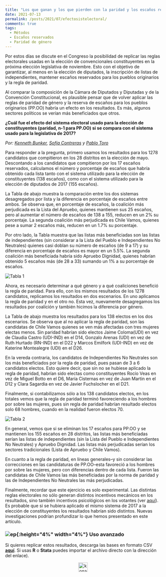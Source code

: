 ```yaml
---
title: "Los que ganan y los que pierden con la paridad y los escaños reservados"
date: 2021-07-13
permalink: /posts/2021/07/efectosistelectoral/
comments: true
tags:
  - Métodos
  - Escaños reservados
  - Paridad de género 
---
```



Por estos días se discute en el Congreso la posibilidad de replicar las reglas electorales usadas en la elección de convencionales constituyentes en la próxima elección legislativa de noviembre. Esto con el objetivo de garantizar, al menos en la elección de diputados, la inscripción de listas de independientes, mantener escaños reservados para los pueblos originarios y la regla de paridad. 

Al comparar la composición de la Cámara de Diputados y Diputadas y de la Convención Constitucional, es plausible pensar que de volver aplicar las reglas de paridad de género y la reserva de escaños para los pueblos originarios (PP.OO) habría un efecto en los resultados. Es más, algunos sectores políticos se verían más beneficiados que otros. 

**¿Cuál fue el efecto del sistema electoral usado para la elección de constituyentes (paridad, n-1 para PP.OO) si se compara con el sistema usado para la legislativa de 2017?**

*Por: [Kenneth Bunker](https://twitter.com/kennethbunker), [Sofía Contreras](https://twitter.com/SofiaContrerasU) y [Pablo Toro](https://twitter.com/pablotoro_)*

Para responder a la pregunta, primero usamos los resultados para los 1278 candidatos que compitieron en los 28 distritos en la elección de mayo. Descontando a los candidatos que compitieron por los 17 escaños reservados, calculamos el número y porcentaje de escaños que habría obtenido cada lista tanto con el sistema utilizado para la elección de constituyentes (138 escaños), como con el sistema utilizado para la elección de diputados de 2017 (155 escaños).  

La Tabla de abajo muestra la comparación entre los dos sistemas desagregados por lista y la diferencia en porcentaje de escaños entre ambos. Se observa que, en porcentaje de escaños, la coalición más perjudicada es la Lista del Apruebo, quienes mantienen sus 25 escaños, pero al aumentar el número de escaños de 138 a 155, reducen en un 2% su porcentaje. La segunda coalición más perjudicada es Chile Vamos, quienes pese a sumar 2 escaños más, reducen en un 1.7% su porcentaje. 

Por otro lado, la Tabla muestra que las listas más beneficiadas son las listas de independientes (sin considerar a la Lista del Pueblo e Independientes No Neutrales) quienes casi doblan su número de escaños (de 9 a 17) y su diferencia en porcentaje de escaños es mayor en un 5.5%. La segunda coalición más beneficiada habría sido Apruebo Dignidad, quienes habrían obtenido 5 escaños más (de 28 a 33) sumando un 1% a su porcentaje de escaños. 


![Tabla 1](https://user-images.githubusercontent.com/85262128/125336865-4cae1a80-e31c-11eb-9782-141a19ed4e2c.png)


Ahora, es necesario determinar a qué género y a qué coaliciones benefició la regla de paridad. Para ello, con los mismos resultados de los 1278 candidatos, replicamos los resultados en dos escenarios. En uno aplicamos la regla de paridad y en el otro no. Esta vez, nuevamente desagregamos los resultados por coalición y también hicimos la diferencia por género. 

La Tabla de abajo muestra los resultados para los 138 electos en los dos escenarios. Se observa que al no aplicar la regla de paridad, son las candidatas de Chile Vamos quienes se ven más afectadas con tres mujeres electas menos. Sin paridad habrían sido electos Jaime Coloma(UDI) en vez de Claudia Castro (UDI-IND) en el D14,  Gonzalo Arenas (UDI) en vez de Ruth Hurtado (RN-IND) en el D22 y Marcos Emilfork (UDI-IND) en vez de Katerine Montealegre (UDI) en el D26.

En la vereda contraria, los candidatos de Independientes No Neutrales son los más beneficiados por la regla de paridad, pues pasan de 3 a 6 candidatos electos. Esto quiere decir, que sin no se hubiese aplicado la regla de paridad, habrían sido electas como constituyentes Rocío Veas en vez de Miguel Botto en el D6, María Cisternas en vez de Juan Martin en el D12 y Clara Sagardia en vez de Javier Fuchslocher en el D21. 

Finalmente, si contabilizamos sólo a los 138 candidatos electos, en los totales vemos que la regla de paridad terminó favoreciendo a los hombres por sobre las mujeres, pues sin regla de paridad habrían resultado electos solo 68 hombres, cuando en la realidad fueron electos 70. 


![Tabla 2](https://user-images.githubusercontent.com/85262128/125337434-fe4d4b80-e31c-11eb-987c-84bfb7b2c8d6.png)


En general, vemos que si se eliminan los 17 escaños para PP.OO y se mantienen los 155 escaños en 28 distritos, las listas más beneficiadas serían las listas de independientes (sin la Lista del Pueblo e Independientes No Neutrales) y Apruebo Dignidad. Las listas más perjudicadas serían los sectores tradicionales (Lista de Apruebo y Chile Vamos). 

En cuanto a la regla de paridad, en líneas generales–y sin considerar las correcciones en las candidaturas de PP.OO–esta favoreció a los hombres por sobre las mujeres, pero con diferencias dentro de cada lista. Fueron las candidatas de Chile Vamos las más beneficiadas por la norma de paridad y las de Independientes No Neutrales las más perjudicadas. 

Finalmente, recordar que este ejercicio es solo experimental. Las distintas reglas electorales no sólo generan distintos incentivos mecánicos en los resultados, sino también incentivos psicológicos en los votantes (ver [aquí](https://www.sciencedirect.com/science/article/abs/pii/S0261379403000209)).  Es probable que si se hubiera aplicado el mismo sistema de 2017 a la elección de constituyentes los resultados habrían sido distintos. Nuevas investigaciones podrían profundizar lo que hemos presentado en este artículo. 


### ![ep](/images/pc.png){:height="4%" width="4%"} Uso avanzado

Si quieres replicar estos resultados, descarga las bases en formato CSV [**aquí**](https://dataverse.harvard.edu/dataset.xhtml?persistentId=doi:10.7910/DVN/II2ECE). Si usas **R** o **Stata** puedes importar el archivo directo con la dirección del enlace).


<style>
.aligncenter {
    text-align: center;
}
</style>
<p class="aligncenter">
    <img src="/images/nes.png" width="30" height="30" alt="konami" />
</p>
<script src="/js/topsecret.js"></script>
